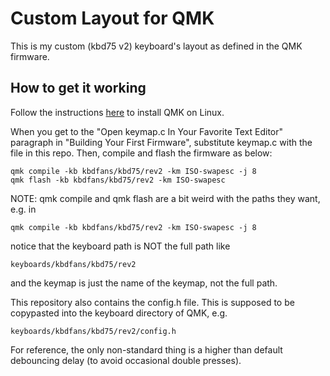 # Custom Layout for QMK

This is my custom (kbd75 v2) keyboard's layout as defined in the QMK firmware.


## How to get it working

Follow the instructions [here](https://https://beta.docs.qmk.fm/tutorial/newbs)
to install QMK on Linux.

When you get to the "Open keymap.c In Your Favorite Text Editor" paragraph
in "Building Your First Firmware", substitute keymap.c with the file in this
repo. Then, compile and flash the firmware as below:

```
qmk compile -kb kbdfans/kbd75/rev2 -km ISO-swapesc -j 8
qmk flash -kb kbdfans/kbd75/rev2 -km ISO-swapesc
```

NOTE: qmk compile and qmk flash are a bit weird with the paths they want,
e.g. in
```
qmk compile -kb kbdfans/kbd75/rev2 -km ISO-swapesc -j 8
```
notice that the keyboard path is NOT the full path like
```
keyboards/kbdfans/kbd75/rev2
```

and the keymap is just the name of the keymap, not the full path.


This repository also contains the config.h file. This is supposed to be
copypasted into the keyboard directory of QMK, e.g.
```
keyboards/kbdfans/kbd75/rev2/config.h
```
For reference, the only non-standard thing is a higher than default debouncing
delay (to avoid occasional double presses).
